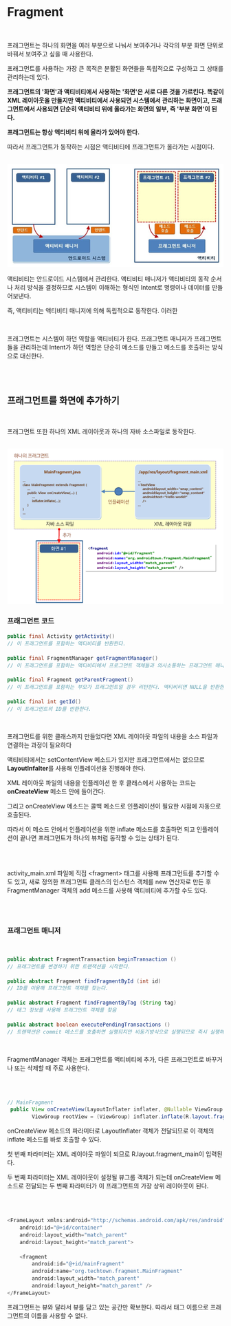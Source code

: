 # Fragment

<br>

프래그먼트는 하나의 화면을 여러 부분으로 나눠서 보여주거나 각각의 부분 화면 단위로 바꿔서 보여주고 싶을 때 사용한다.

프래그먼트를 사용하는 가장 큰 목적은 분활된 화면들을 독립적으로 구성하고 그 상태를 관리하는데 있다.

**프래그먼트의 '화면'과 액티비티에서 사용하는 '화면'은 서로 다른 것을 가르킨다. 똑같이 XML 레이아웃을 만들지만 액티비티에서 사용되면 시스템에서 관리하는 화면이고, 프래그먼트에서 사용되면 단순히 액티비티 위에 올라가는 화면의 일부, 즉 '부분 화면'이 된다.**

**프래그먼트는 항상 액티비티 위에 올라가 있어야 한다.**

따라서 프래그먼트가 동작하는 시점은 액티비티에 프래그먼트가 올라가는 시점이다.

<br>

<img src="./../../img/fragment.jpg" width = "600">

<br>

액티비티는 안드로이드 시스템에서 관리한다. 액티비티 매니저가 액티비티의 동작 순서나 처리 방식을 결정하므로 시스템이 이해하는 형식인 Intent로 명령이나 데이터를 만들어보낸다.

즉, 액티비티는 액티비티 매니저에 의해 독립적으로 동작한다. 이러한

<br>

프래그먼트는 시스템이 하던 역할을 액티비티가 한다. 프래그먼트 매니저가 프래그먼트들을 관리하는데 Intent가 하던 역할은 단순히 메소드를 만들고 메소드를 호출하는 방식으로 대신한다.

<br>

<br>

## 프래그먼트를 화면에 추가하기

<br>

프래그먼트 또한 하나의 XML 레이아웃과 하나의 자바 소스파일로 동작한다.

<br>

<img src="./../../img/fragment_add.jpg" width = "600">

<br>

### 프래그먼트 코드

```java
public final Activity getActivity()
// 이 프래그먼트를 포함하는 액티비티를 반환한다.

public final FragmentManager getFragmentManager()
// 이 프래그먼트를 포함하는 액티비티에서 프로그먼트 객체들과 의사소통하는 프래그먼트 매니저를 반환한다.

public final Fragment getParentFragment()
// 이 프래그먼트를 포함하는 부모가 프래그먼트일 경우 리턴한다. 액티비티면 NULL을 반환한다.

public final int getId()
// 이 프래그먼트의 ID를 반환한다.
```

<br>

프래그먼트를 위한 클래스까지 만들었다면 XML 레이아웃 파일의 내용을 소스 파일과 연결하는 과정이 필요하다

액티비티에서는 setContentView 메소드가 있지만 프래그먼트에서는 없으므로 **LayoutInfalter**를 사용해 인플레이션을 진행해야 한다.

XML 레이아웃 파일의 내용을 인플레이션 한 후 클래스에서 사용하는 코드는 **onCreateView** 메소드 안에 들어간다.

그리고 onCreateView 메소드는 콜백 메소드로 인플레이션이 필요한 시점에 자동으로 호출된다.<br>

따라서 이 메소드 안에서 인플레이션을 위한 inflate 메소드를 호출하면 되고 인플레이션이 끝나면 프래그먼트가 하나의 뷰처럼 동작할 수 있는 상태가 된다.

<br>

<br>

activity_main.xml 파일에 직접 \<fragment> 태그를 사용해 프래그먼트를 추가할 수도 있고, 새로 정의한 프래그먼트 클래스의 인스턴스 객체를 new 연산자로 만든 후 FragmentManager 객체의 add 메소드를 사용해 액티비티에 추가할 수도 있다.

<br>

<br>

### 프래그먼트 매니저

<br>

```java
public abstract FragmentTransaction beginTransaction ()
// 프래그먼트를 변경하기 위한 트랜잭션을 시작한다.

public abstract Fragment findFragmentById (int id)
// ID를 이용해 프래그먼트 객체를 찾는다.

public abstract Fragment findFragmentByTag (String tag)
// 태그 정보를 사용해 프래그먼트 객체를 찾음

public abstract boolean executePendingTransactions ()
// 트랜잭션은 commit 메소드를 호출하면 실행되지만 비동기방식으로 실행되므로 즉시 실행하고 싶다면 이 메소드를 추가로 호출해야 한다.
```

<br>

FragmentManager 객체는 프래그먼트를 액티비티에 추가, 다른 프래그먼트로 바꾸거나 또는 삭제할 때 주로 사용한다.

<br>

<br>

```java
// MainFragment
 public View onCreateView(LayoutInflater inflater, @Nullable ViewGroup container, @Nullable Bundle savedInstanceState) {
        ViewGroup rootView = (ViewGroup) inflater.inflate(R.layout.fragment_main, container, false);
```

onCreateView 메소드의 파라미터로 LayoutInflater 객체가 전달되므로 이 객체의 inflate 메소드를 바로 호출할 수 있다.

첫 번째 파라미터는 XML 레이아웃 파일이 되므로 R.layout.fragment_main이 입력된다.

두 번째 파라미터는 XML 레이아웃이 설정될 뷰그룹 객체가 되는데 onCreateView 메소드로 전달되는 두 번째 파라미터가 이 프래그먼트의 가장 상위 레이아웃이 된다.

<br>

<br>

```java
<FrameLayout xmlns:android="http://schemas.android.com/apk/res/android"
    android:id="@+id/container"
    android:layout_width="match_parent"
    android:layout_height="match_parent">

    <fragment
        android:id="@+id/mainFragment"
        android:name="org.techtown.fragment.MainFragment"
        android:layout_width="match_parent"
        android:layout_height="match_parent" />
</FrameLayout>
```

프래그먼트는 뷰와 달라서 뷰를 담고 있는 공간만 확보한다. 따라서 태그 이름으로 프래그먼트의 이름을 사용할 수 없다.
